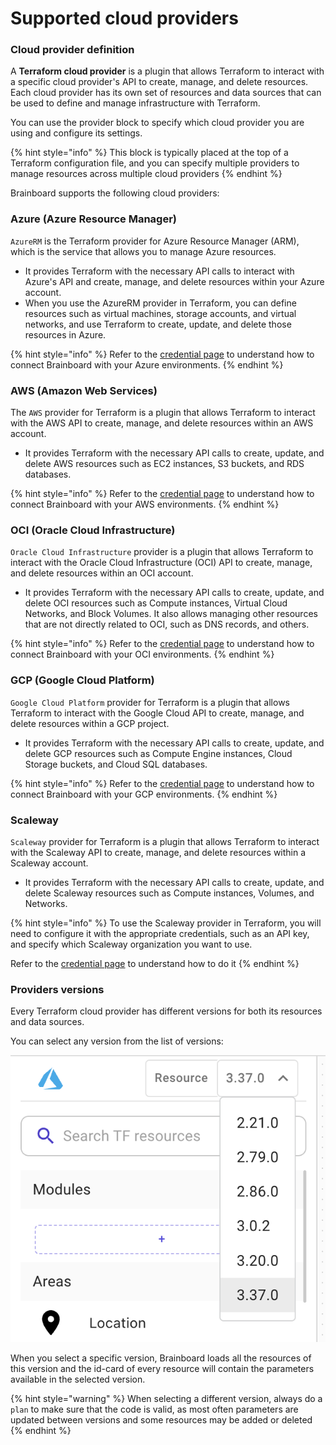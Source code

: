 # Supported cloud providers

### Cloud provider definition

A **Terraform cloud provider** is a plugin that allows Terraform to interact with a specific cloud provider's API to create, manage, and delete resources. Each cloud provider has its own set of resources and data sources that can be used to define and manage infrastructure with Terraform.

You can use the provider block to specify which cloud provider you are using and configure its settings.

{% hint style="info" %}
This block is typically placed at the top of a Terraform configuration file, and you can specify multiple providers to manage resources across multiple cloud providers
{% endhint %}

Brainboard supports the following cloud providers:

### Azure (Azure Resource Manager)

`AzureRM` is the Terraform provider for Azure Resource Manager (ARM), which is the service that allows you to manage Azure resources.

* It provides Terraform with the necessary API calls to interact with Azure's API and create, manage, and delete resources within your Azure account.
* When you use the AzureRM provider in Terraform, you can define resources such as virtual machines, storage accounts, and virtual networks, and use Terraform to create, update, and delete those resources in Azure.

{% hint style="info" %}
Refer to the [credential page](../../settings/integrations/cloud-providers/azure.md) to understand how to connect Brainboard with your Azure environments.
{% endhint %}

### AWS (Amazon Web Services)

The `AWS` provider for Terraform is a plugin that allows Terraform to interact with the AWS API to create, manage, and delete resources within an AWS account.

* It provides Terraform with the necessary API calls to create, update, and delete AWS resources such as EC2 instances, S3 buckets, and RDS databases.

{% hint style="info" %}
Refer to the [credential page](../../settings/integrations/cloud-providers/aws.md) to understand how to connect Brainboard with your AWS environments.
{% endhint %}

### OCI (Oracle Cloud Infrastructure)

`Oracle Cloud Infrastructure` provider is a plugin that allows Terraform to interact with the Oracle Cloud Infrastructure (OCI) API to create, manage, and delete resources within an OCI account.

* It provides Terraform with the necessary API calls to create, update, and delete OCI resources such as Compute instances, Virtual Cloud Networks, and Block Volumes. It also allows managing other resources that are not directly related to OCI, such as DNS records, and others.

{% hint style="info" %}
Refer to the [credential page](./) to understand how to connect Brainboard with your OCI environments.
{% endhint %}

### GCP (Google Cloud Platform)

`Google Cloud Platform` provider for Terraform is a plugin that allows Terraform to interact with the Google Cloud API to create, manage, and delete resources within a GCP project.

* It provides Terraform with the necessary API calls to create, update, and delete GCP resources such as Compute Engine instances, Cloud Storage buckets, and Cloud SQL databases.

{% hint style="info" %}
Refer to the [credential page](./) to understand how to connect Brainboard with your GCP environments.
{% endhint %}

### Scaleway

`Scaleway` provider for Terraform is a plugin that allows Terraform to interact with the Scaleway API to create, manage, and delete resources within a Scaleway account.

* It provides Terraform with the necessary API calls to create, update, and delete Scaleway resources such as Compute instances, Volumes, and Networks.

{% hint style="info" %}
To use the Scaleway provider in Terraform, you will need to configure it with the appropriate credentials, such as an API key, and specify which Scaleway organization you want to use.

Refer to the [credential page](./) to understand how to do it
{% endhint %}

### Providers versions

Every Terraform cloud provider has different versions for both its resources and data sources.

You can select any version from the list of versions:

![CP versions](../../.gitbook/assets/cp-versions-list.png)

When you select a specific version, Brainboard loads all the resources of this version and the id-card of every resource will contain the parameters available in the selected version.

{% hint style="warning" %}
When selecting a different version, always do a `plan` to make sure that the code is valid, as most often parameters are updated between versions and some resources may be added or deleted
{% endhint %}

